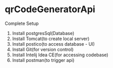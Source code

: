# qrCodeGeneratorApi

Complete Setup

1. Install postgresSql(Database)
2. Install Tomcat(to create local server)
3. Install postico(to access database - UI)
4. Install Git(for version control)
5. Install Intelij Idea CE(for accessing codebase)
6. Install postman(to trigger api)